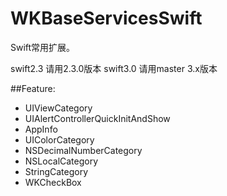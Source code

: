 # WKBaseServicesSwift

Swift常用扩展。

swift2.3 请用2.3.0版本
swift3.0 请用master 3.x版本

##Feature:

* UIViewCategory
* UIAlertControllerQuickInitAndShow
* AppInfo
* UIColorCategory
* NSDecimalNumberCategory
* NSLocalCategory
* StringCategory
* WKCheckBox
